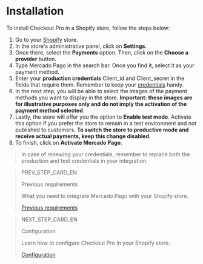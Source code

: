 # Installation

To install Checkout Pro in a Shopify store, follow the steps below:

1. Go to your [Shopify](https://accounts.shopify.com/store-login) store.
2. In the store's administrative panel, click on **Settings**.
3. Once there, select the **Payments** option. Then, click on the **Choose a provider** button.
4. Type Mercado Pago in the search bar. Once you find it, select it as your payment method.
5. Enter your **production credentials** Client_id and Client_secret in the fields that require them. Remember to keep your [credentials](/developers/en/docs/shopify/additional-content/credentials) handy.
6. In the next step, you will be able to select the images of the payment methods you want to display in the store. **Important: these images are for illustrative purposes only and do not imply the activation of the payment method selected**.
7. Lastly, the store will offer you the option to **Enable test mode**. Activate this option if you prefer the store to remain in a test environment and not published to customers. **To switch the store to productive mode and receive actual payments, keep this change disabled**. 
8. To finish, click on **Activate Mercado Pago**. 
 
> In case of renewing your credentials, remember to replace both the production and test credentials in your integration.

> PREV_STEP_CARD_EN
>
> Previous requirements
>
> What you need to integrate Mercado Pago with your Shopify store.
>
> [Previous requirements](/developers/en/docs/shopify/requirements)

> NEXT_STEP_CARD_EN
>
> Configuration
>
> Learn how to configure Checkout Pro in your Shopify store.
>
> [Configuration](/developers/en/docs/shopify/configuration)
